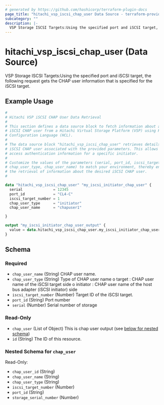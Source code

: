 ```yaml
---
# generated by https://github.com/hashicorp/terraform-plugin-docs
page_title: "hitachi_vsp_iscsi_chap_user Data Source - terraform-provider-hitachi"
subcategory: ""
description: |-
  VSP Storage ISCSI Targets:Using the specified port and iSCSI target, the following request gets the CHAP user information that is specified for the iSCSI target.
---
```


# hitachi_vsp_iscsi_chap_user (Data Source)

VSP Storage ISCSI Targets:Using the specified port and iSCSI target, the following request gets the CHAP user information that is specified for the iSCSI target.

## Example Usage

```terraform
#
# Hitachi VSP iSCSI CHAP User Data Retrieval
#
# This section defines a data source block to fetch information about a specific
# iSCSI CHAP user from a Hitachi Virtual Storage Platform (VSP) using HashiCorp
# Configuration Language (HCL).
#
# The data source block "hitachi_vsp_iscsi_chap_user" retrieves details about an
# iSCSI CHAP user associated with the provided parameters. This allows you to
# access authentication information for a specific initiator.
#
# Customize the values of the parameters (serial, port_id, iscsi_target_number,
# chap_user_type, chap_user_name) to match your environment, thereby enabling
# the retrieval of information about the desired iSCSI CHAP user.
#

data "hitachi_vsp_iscsi_chap_user" "my_iscsi_initiator_chap_user" {
  serial              = 12345
  port_id             = "CL4-C"
  iscsi_target_number = 1
  chap_user_type      = "initiator" 
  chap_user_name      = "chapuser1"

}

output "my_iscsi_initiator_chap_user_output" {
  value = data.hitachi_vsp_iscsi_chap_user.my_iscsi_initiator_chap_user
}
```

<!-- schema generated by tfplugindocs -->
## Schema

### Required

- `chap_user_name` (String) CHAP user name.
- `chap_user_type` (String) Type of CHAP user name
		o target : CHAP user name of the iSCSI target side
		o initiator : CHAP user name of the host bus adapter (iSCSI initiator) side
- `iscsi_target_number` (Number) Target ID of the iSCSI target.
- `port_id` (String) Port number
- `serial` (Number) Serial number of storage

### Read-Only

- `chap_user` (List of Object) This is chap user output (see [below for nested schema](#nestedatt--chap_user))
- `id` (String) The ID of this resource.

<a id="nestedatt--chap_user"></a>
### Nested Schema for `chap_user`

Read-Only:

- `chap_user_id` (String)
- `chap_user_name` (String)
- `chap_user_type` (String)
- `iscsi_target_number` (Number)
- `port_id` (String)
- `storage_serial_number` (Number)
